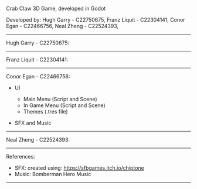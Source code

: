 Crab Claw 3D Game, developed in Godot

Developed by:
Hugh Garry - C22750675,
Franz Liquit - C22304141,
Conor Egan - C22466756,
Neal Zheng - C22524393,

-----------------------------------------------------
Hugh Garry - C22750675:



-----------------------------------------------------

Franz Liquit - C22304141:



-----------------------------------------------------
Conor Egan - C22466756:

- UI
  - Main Menu (Script and Scene)
  - In Game Menu (Script and Scene)
  - Themes (.tres file)
 
- SFX and Music

-----------------------------------------------------
Neal Zheng - C22524393:



-----------------------------------------------------
References:

  - SFX: created using: https://sfbgames.itch.io/chiptone
  - Music: Bomberman Hero Music

-----------------------------------------------------




